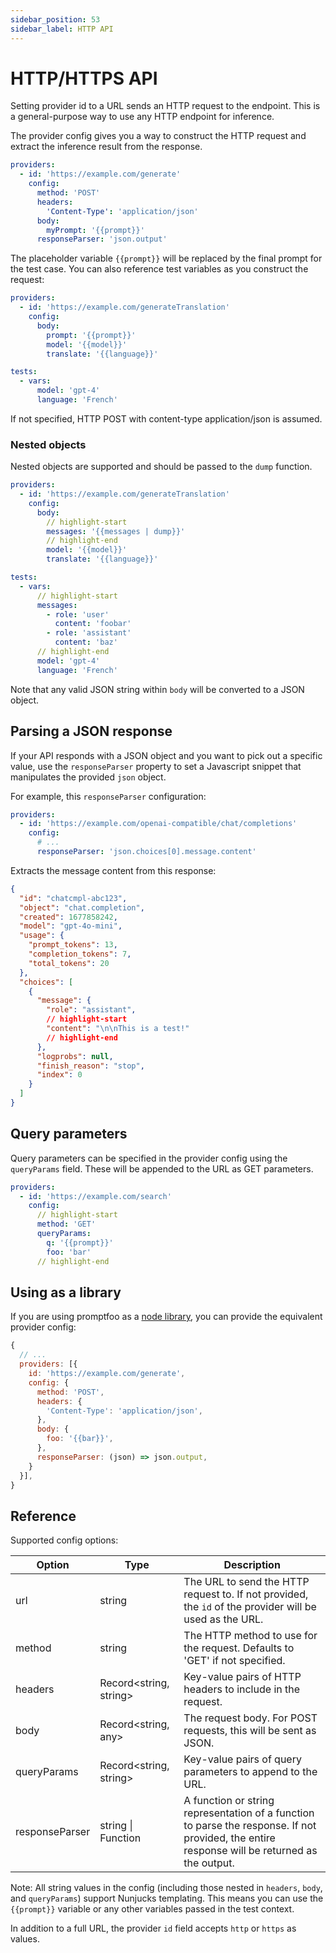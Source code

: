 ```yaml
---
sidebar_position: 53
sidebar_label: HTTP API
---
```


# HTTP/HTTPS API

Setting provider id to a URL sends an HTTP request to the endpoint. This is a general-purpose way to use any HTTP endpoint for inference.

The provider config gives you a way to construct the HTTP request and extract the inference result from the response.

```yaml
providers:
  - id: 'https://example.com/generate'
    config:
      method: 'POST'
      headers:
        'Content-Type': 'application/json'
      body:
        myPrompt: '{{prompt}}'
      responseParser: 'json.output'
```

The placeholder variable `{{prompt}}` will be replaced by the final prompt for the test case. You can also reference test variables as you construct the request:

```yaml
providers:
  - id: 'https://example.com/generateTranslation'
    config:
      body:
        prompt: '{{prompt}}'
        model: '{{model}}'
        translate: '{{language}}'

tests:
  - vars:
      model: 'gpt-4'
      language: 'French'
```

If not specified, HTTP POST with content-type application/json is assumed.

### Nested objects

Nested objects are supported and should be passed to the `dump` function.

```yaml
providers:
  - id: 'https://example.com/generateTranslation'
    config:
      body:
        // highlight-start
        messages: '{{messages | dump}}'
        // highlight-end
        model: '{{model}}'
        translate: '{{language}}'

tests:
  - vars:
      // highlight-start
      messages:
        - role: 'user'
          content: 'foobar'
        - role: 'assistant'
          content: 'baz'
      // highlight-end
      model: 'gpt-4'
      language: 'French'
```

Note that any valid JSON string within `body` will be converted to a JSON object.

## Parsing a JSON response

If your API responds with a JSON object and you want to pick out a specific value, use the `responseParser` property to set a Javascript snippet that manipulates the provided `json` object.

For example, this `responseParser` configuration:

```yaml
providers:
  - id: 'https://example.com/openai-compatible/chat/completions'
    config:
      # ...
      responseParser: 'json.choices[0].message.content'
```

Extracts the message content from this response:

```json
{
  "id": "chatcmpl-abc123",
  "object": "chat.completion",
  "created": 1677858242,
  "model": "gpt-4o-mini",
  "usage": {
    "prompt_tokens": 13,
    "completion_tokens": 7,
    "total_tokens": 20
  },
  "choices": [
    {
      "message": {
        "role": "assistant",
        // highlight-start
        "content": "\n\nThis is a test!"
        // highlight-end
      },
      "logprobs": null,
      "finish_reason": "stop",
      "index": 0
    }
  ]
}
```

## Query parameters

Query parameters can be specified in the provider config using the `queryParams` field. These will be appended to the URL as GET parameters.

```yaml
providers:
  - id: 'https://example.com/search'
    config:
      // highlight-start
      method: 'GET'
      queryParams:
        q: '{{prompt}}'
        foo: 'bar'
      // highlight-end
```

## Using as a library

If you are using promptfoo as a [node library](/docs/usage/node-package/), you can provide the equivalent provider config:

```js
{
  // ...
  providers: [{
    id: 'https://example.com/generate',
    config: {
      method: 'POST',
      headers: {
        'Content-Type': 'application/json',
      },
      body: {
        foo: '{{bar}}',
      },
      responseParser: (json) => json.output,
    }
  }],
}
```

## Reference

Supported config options:

| Option         | Type                   | Description                                                                                                                                   |
| -------------- | ---------------------- | --------------------------------------------------------------------------------------------------------------------------------------------- |
| url            | string                 | The URL to send the HTTP request to. If not provided, the `id` of the provider will be used as the URL.                                       |
| method         | string                 | The HTTP method to use for the request. Defaults to 'GET' if not specified.                                                                   |
| headers        | Record<string, string> | Key-value pairs of HTTP headers to include in the request.                                                                                    |
| body           | Record<string, any>    | The request body. For POST requests, this will be sent as JSON.                                                                               |
| queryParams    | Record<string, string> | Key-value pairs of query parameters to append to the URL.                                                                                     |
| responseParser | string \| Function     | A function or string representation of a function to parse the response. If not provided, the entire response will be returned as the output. |

Note: All string values in the config (including those nested in `headers`, `body`, and `queryParams`) support Nunjucks templating. This means you can use the `{{prompt}}` variable or any other variables passed in the test context.

In addition to a full URL, the provider `id` field accepts `http` or `https` as values.
